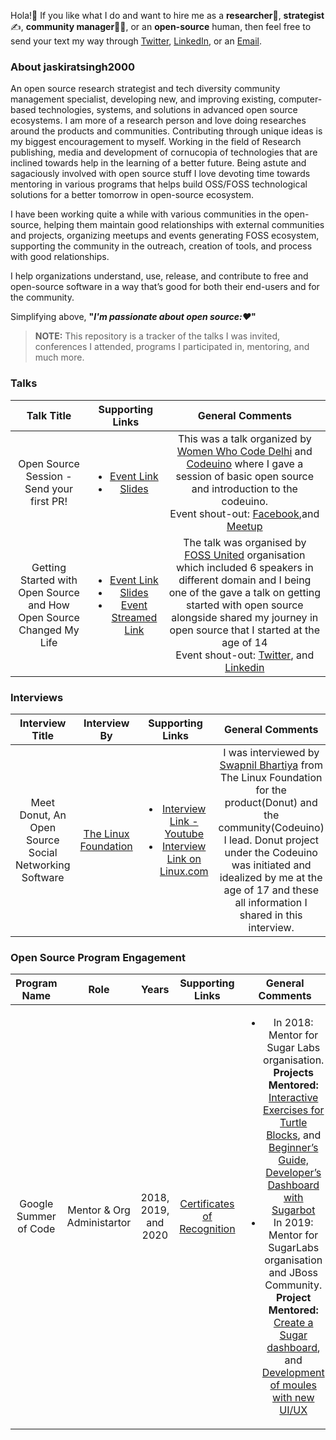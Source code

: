 Hola!:wave: If you like what I do and want to hire me as a **researcher**:monocle_face:, **strategist**:writing_hand:, **community manager**:man_health_worker:, or an **open-source** human, then feel free to send your text my way through [Twitter](https://twitter.com/jaskirat626), [LinkedIn](https:\\linkedin.com/in/jaskiratsingh2000), or an [Email](mailto:juskirat2000@gmail.com).

### About jaskiratsingh2000
An open source research strategist and tech diversity community management specialist, developing new, and improving existing, computer-based technologies, systems, and solutions in advanced open source ecosystems. I am more of a research person and love doing researches around the products and communities. Contributing through unique ideas is my biggest encouragement to myself. Working in the field of Research publishing, media and development of cornucopia of technologies that are inclined towards help in the learning of a better future. Being astute and sagaciously involved with open source stuff I love devoting time towards mentoring in various programs that helps build OSS/FOSS technological solutions for a better tomorrow in open-source ecosystem.

I have been working quite a while with various communities in the open-source, helping them maintain good relationships with external communities and projects, organizing meetups and events generating FOSS ecosystem, supporting the community in the outreach, creation of tools, and process with good relationships.

I help organizations understand, use, release, and contribute to free and open-source software in a way that’s good for both their end-users and for the community.

Simplifying above, **"*I'm passionate about open source::heart:*"**

> **NOTE:** This repository is a tracker of the talks I was invited, conferences I attended, programs I participated in, mentoring, and much more.

### Talks

| Talk Title | Supporting Links | General Comments |
|:----------:|:----------------:|:----------------:|
| Open Source Session - Send your first PR! | <ul><li>[Event Link](https://fossunited.org/hackathon) <li>[Slides](https://docs.google.com/presentation/d/1k-pDmdHhJr3rW8bu6guTdCy--XJ3_mW7DWFU3xsErkc/edit?usp=sharing) </ul> | This was a talk organized by [Women Who Code Delhi](https://www.womenwhocode.com/delhi) and [Codeuino](http://codeuino.org) where I gave a session of basic open source and introduction to the codeuino. <br> Event shout-out: [Facebook](https://www.facebook.com/womenwhocodedelhi/posts/2141446812746044),and [Meetup](shorturl.at/afowE) |
| Getting Started with Open Source and How Open Source Changed My Life | <ul><li>[Event Link](shorturl.at/afowE) <li>[Slides](https://docs.google.com/presentation/d/1Wk_JvOpeyxdh7EKd_sT9B1MrHkKcdACulbYoy39i9Rs/edit?usp=sharing) <li>[Event Streamed Link](https://youtu.be/7ILGAWfn73U)</ul> | The talk was organised by [FOSS United](https://fossunited.org/) organisation which included 6 speakers in different domain and I being one of the gave a talk on getting started with open source alongside shared my journey in open source that I started at the age of 14<br> Event shout-out: [Twitter](https://twitter.com/FOSSUnited/status/1301908317351026694), and [Linkedin](https://www.linkedin.com/posts/fossunited_fossunited-fosshack2020-activity-6707676882235727872-qdI4) |

### Interviews

| Interview Title | Interview By | Supporting Links | General Comments |
|:----------:|:-----------------:|:----------------:|:----------------:|
| Meet Donut, An Open Source Social Networking Software | [The Linux Foundation](https://www.linuxfoundation.org/) | <ul><li>[Interview Link - Youtube](https://youtu.be/2QyQBTvOhkg) <li>[Interview Link on Linux.com](https://www.linux.com/audience/developers/meet-donut-an-open-source-social-networking-software/) | I was interviewed by [Swapnil Bhartiya](https://www.linkedin.com/in/swapnilbhartiya/) from The Linux Foundation for the product(Donut) and the community(Codeuino) I lead. Donut project under the Codeuino was initiated and idealized by me at the age of 17 and these all information I shared in this interview. |
  
### Open Source Program Engagement

| Program Name | Role | Years | Supporting Links | General Comments |
|:------------:|:----:|:-----:|:----------------:|:----------------:|
| Google Summer of Code | Mentor & Org Administartor | 2018, 2019, and 2020 | [Certificates of Recognition](https://drive.google.com/drive/folders/1G0chzCaMbBIcM4lriRO7WuIzXUYCkbl8?usp=sharing) | <ul><li>In 2018: Mentor for Sugar Labs organisation.<br> **Projects Mentored:** [Interactive Exercises for Turtle Blocks](https://summerofcode.withgoogle.com/archive/2018/projects/5163398408962048/), and [Beginner’s Guide, Developer’s Dashboard with Sugarbot](https://summerofcode.withgoogle.com/archive/2018/projects/4721927713193984/) <li>In 2019: Mentor for SugarLabs organisation and JBoss Community.<br> **Project Mentored:** [Create a Sugar dashboard](https://summerofcode.withgoogle.com/archive/2019/projects/4708014198620160/), and [Development of moules with new UI/UX](https://summerofcode.withgoogle.com/archive/2019/projects/6567045829754880/) </ul> |
